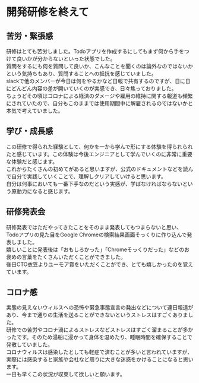# 開発研修を終えて

## 苦労・緊張感
研修はとても苦労しました。Todoアプリを作成するにしてもまず何から手をつけて良いかが分からないといった状態でした。  
質問をするにも何を質問して良いか、こんなことを聞くのは論外なのではないかという気持ちもあり、質問することへの抵抗を感じていました。  
slackで他のメンバーが今日は何をやるかなど日報で共有するのですが、日に日にどんどん内容の差が開いていくのが実感でき、日々焦っておりました。  
ちょうどその頃はコロナによる経済のダメージや雇用の維持に関する報道も頻繁にされていたので、自分もこのままでは使用期間中に解雇されるのではないかと本気で考えていました。  

## 学び・成長感
この研修で得られた経験として、何かを一から学んで形にする体験を得られられたと感じています。この体験は今後エンジニアとして学んでいくのに非常に重要な体験だと感じます。  
これからたくさんの初めてがあると思いますが、公式のドキュメントなどを読んで自分で実践していくことで、理解しクリアしていけると思います。  
自分は何事においても一番下手なのだという実感が、学ばなければならないという原動力になると感じます。  

## 研修発表会
研修発表ではただやってきたことをそのまま発表してもつまらないと思い、Todoアプリの見た目をGoogle Chromeの検索結果画面そっくりに作り込んで発表しました。  
嬉しいことに発表後は「おもしろかった」「Chromeそっくりだった」などのお褒めの言葉をたくさんいただくことができました。  
後日CTO衣笠よりユーモア賞をいただくことができ、とても嬉しかったのを覚えています。  

## コロナ感
実態の見えないウィルスへの恐怖や緊急事態宣言の発出などについて連日報道があり、今まで通りの生活を送ることができないというストレスはすごくありました。  
研修での苦労やコロナ渦によるストレスなどストレスはすごく溜まることが多かったです。そのため湯船に浸かって身体を温めたり、睡眠時間を確保することで発散していました。  
コロナウィルスは感染したとしても軽症で済むことが多いと言われていますが、実際には感染すると家族や会社など周りに大きな迷惑をかけることになると思います。  
一日も早くこの状況が収束して欲しいと願います。  
